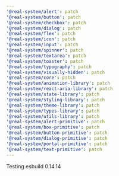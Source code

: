 ```yaml
---
'@real-system/alert': patch
'@real-system/button': patch
'@real-system/checkbox': patch
'@real-system/dialog': patch
'@real-system/flex': patch
'@real-system/icon': patch
'@real-system/input': patch
'@real-system/spinner': patch
'@real-system/textarea': patch
'@real-system/toaster': patch
'@real-system/typography': patch
'@real-system/visually-hidden': patch
'@real-system/core': patch
'@real-system/animation-library': patch
'@real-system/react-aria-library': patch
'@real-system/state-library': patch
'@real-system/styling-library': patch
'@real-system/theme-library': patch
'@real-system/types-library': patch
'@real-system/utils-library': patch
'@real-system/alert-primitive': patch
'@real-system/box-primitive': patch
'@real-system/button-primitive': patch
'@real-system/dialog-primitive': patch
'@real-system/portal-primitive': patch
'@real-system/text-primitive': patch
---
```


Testing esbuild 0.14.14
